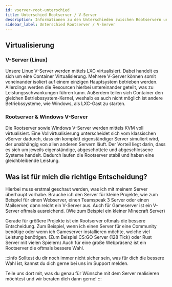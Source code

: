 ```yaml
---
id: vserver-root-unterschied
title: Unterschied Rootserver / V-Server
description: Informationen zu den Unterschieden zwischen Rootservern und vServern bei ZAP-Hosting - ZAP-Hosting.com Dokumnentationen
sidebar_label: Unterschied Rootserver / V-Server
---
```


## Virtualisierung
### V-Server (Linux)
Unsere Linux V-Server werden mittels LXC virtualisiert.
Dabei handelt es sich um eine Container Virtualisierung.
Mehrere V-Server können somit voneinander isoliert auf einem einzigen Hauptsystem betrieben werden.
Allerdings werden die Resourcen hierbei untereinander geteilt, was zu Leistungsschwankungen führen kann.
Außerdem teilen sich Container den gleichen Betriebssystem-Kernel,
weshalb es auch nicht möglich ist andere Betriebssysteme, wie Windows, als LXC-Gast zu starten. 

### Rootserver & Windows V-Server
Die Rootserver sowie Windows V-Server werden mittels KVM voll virtualisiert. Eine Vollvirtualisierung unterscheidet sich vom klassischen vServer dadurch, dass ein komplett eigenständiger Server simuliert wird, der unabhängig von allen anderen Servern läuft. Der Vorteil liegt darin, dass es sich um jeweils eigenständige, abgeschottete und abgeschlossene Systeme handelt. Dadurch laufen die Rootserver stabil und haben eine gleichbleibende Leistung.

## Was ist für mich die richtige Entscheidung?
Hierbei muss erstmal geschaut werden, was ich mit meinem Server überhaupt vorhabe. Brauche ich den Server für kleine Projekte, wie zum Beispiel für einen Webserver, einen Teamspeak 3 Server oder einen Mailserver, dann reicht ein V-Server aus.
Auch für Gameserver ist ein V-Server oftmals ausreichend. (Wie zum Beispiel ein kleiner Minecraft Server)

Gerade für größere Projekte ist ein Rootserver oftmals die bessere Entscheidung.
Zum Beispiel, wenn ich einen Server für eine Community benötige oder wenn ich Gameserver installieren möchte, welche viel Leistung benötigen.
(Zum Beispiel CS:GO Server (128 Tick) oder Rust Server mit vielen Spielern)
Auch für eine große Webpräsenz ist ein Rootserver die oftmals bessere Wahl.

:::info
Solltest du dir noch immer nicht sicher sein, was für dich die bessere Wahl ist, kannst du dich gerne bei uns im Support melden.

Teile uns dort mit, was du genau für Wünsche mit dem Server realisieren möchtest und wir beraten dich dann gerne! 
:::
